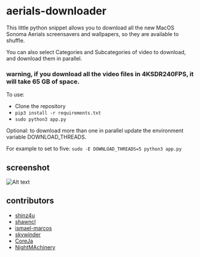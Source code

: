 # aerials-downloader

This little python snippet allows you to download all the new MacOS Sonoma Aerials screensavers and wallpapers, so they are available to shuffle.

You can also select Categories and Subcategories of video to download, and download them in parallel.

### warning, if you download all the video files in 4KSDR240FPS, it will take 65 GB of space.

To use:

- Clone the repository
- `pip3 install -r requirements.txt`
- `sudo python3 app.py`

Optional: to download more than one in parallel update the environment variable DOWNLOAD_THREADS.

For example to set to five: `sudo -E DOWNLOAD_THREADS=5 python3 app.py`

## screenshot
![Alt text](/aerials-downloader.png?raw=true "aerials-downloader")


## contributors
- [shinz4u](https://github.com/shinz4u)
- [shawncl](https://github.com/shawncl)
- [ismael-marcos](https://github.com/ismael-marcos)
- [skywinder](https://github.com/skywinder)
- [CoreJa](https://github.com/CoreJa)
- [NightMAchinery](https://github.com/NightMachinery)
